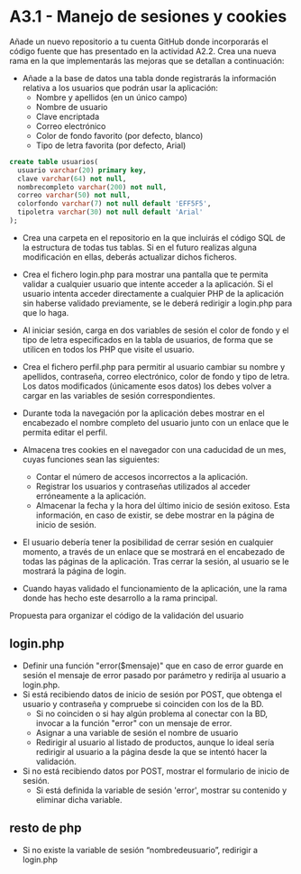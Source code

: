 # A3.1 - Manejo de sesiones y cookies

Añade un nuevo repositorio a tu cuenta GitHub donde incorporarás el código fuente que has presentado en la actividad A2.2. Crea una nueva rama en la que implementarás las mejoras que se detallan a continuación:

- Añade a la base de datos una tabla donde registrarás la información relativa a los usuarios que podrán usar la aplicación:
  - Nombre y apellidos (en un único campo)
  - Nombre de usuario
  - Clave encriptada
  - Correo electrónico
  - Color de fondo favorito (por defecto, blanco)
  - Tipo de letra favorita (por defecto, Arial)

```SQL
create table usuarios(
  usuario varchar(20) primary key,
  clave varchar(64) not null,
  nombrecompleto varchar(200) not null,
  correo varchar(50) not null,
  colorfondo varchar(7) not null default 'EFF5F5',
  tipoletra varchar(30) not null default 'Arial'
);
```

- Crea una carpeta en el repositorio en la que incluirás el código SQL de la estructura de todas tus tablas. Si en el futuro realizas alguna modificación en ellas, deberás actualizar dichos ficheros.

- Crea el fichero login.php para mostrar una pantalla que te permita validar a cualquier usuario que intente acceder a la aplicación. Si el usuario intenta acceder directamente a cualquier PHP de la aplicación sin haberse validado previamente, se le deberá redirigir a login.php para que lo haga.

- Al iniciar sesión, carga en dos variables de sesión el color de fondo y el tipo de letra especificados en la tabla de usuarios, de forma que se utilicen en todos los PHP que visite el usuario.

- Crea el fichero perfil.php para permitir al usuario cambiar su nombre y apellidos, contraseña, correo electrónico, color de fondo y tipo de letra. Los datos modificados (únicamente esos datos) los debes volver a cargar en las variables de sesión correspondientes.

- Durante toda la navegación por la aplicación debes mostrar en el encabezado el nombre completo del usuario junto con un enlace que le permita editar el perfil.

- Almacena tres cookies en el navegador con una caducidad de un mes, cuyas funciones sean las siguientes:

  - Contar el número de accesos incorrectos a la aplicación.
  - Registrar los usuarios y contraseñas utilizados al acceder erróneamente a la aplicación.
  - Almacenar la fecha y la hora del último inicio de sesión exitoso. Esta información, en caso de existir, se debe mostrar en la página de inicio de sesión.

- El usuario debería tener la posibilidad de cerrar sesión en cualquier momento, a través de un enlace que se mostrará en el encabezado de todas las páginas de la aplicación. Tras cerrar la sesión, al usuario se le mostrará la página de login.

- Cuando hayas validado el funcionamiento de la aplicación, une la rama donde has hecho este desarrollo a la rama principal.

Propuesta para organizar el código de la validación del usuario

## login.php

- Definir una función "error($mensaje)" que en caso de error guarde en sesión el mensaje de error pasado por parámetro y redirija al usuario a login.php.
- Si está recibiendo datos de inicio de sesión por POST, que obtenga el usuario y contraseña y compruebe si coinciden con los de la BD.
  - Si no coinciden o si hay algún problema al conectar con la BD, invocar a la función "error" con un mensaje de error.
  - Asignar a una variable de sesión el nombre de usuario
  - Redirigir al usuario al listado de productos, aunque lo ideal sería redirigir al usuario a la página desde la que se intentó hacer la validación.
- Si no está recibiendo datos por POST, mostrar el formulario de inicio de sesión.
  - Si está definida la variable de sesión 'error', mostrar su contenido y eliminar dicha variable.

## resto de php

- Si no existe la variable de sesión “nombredeusuario”, redirigir a login.php
